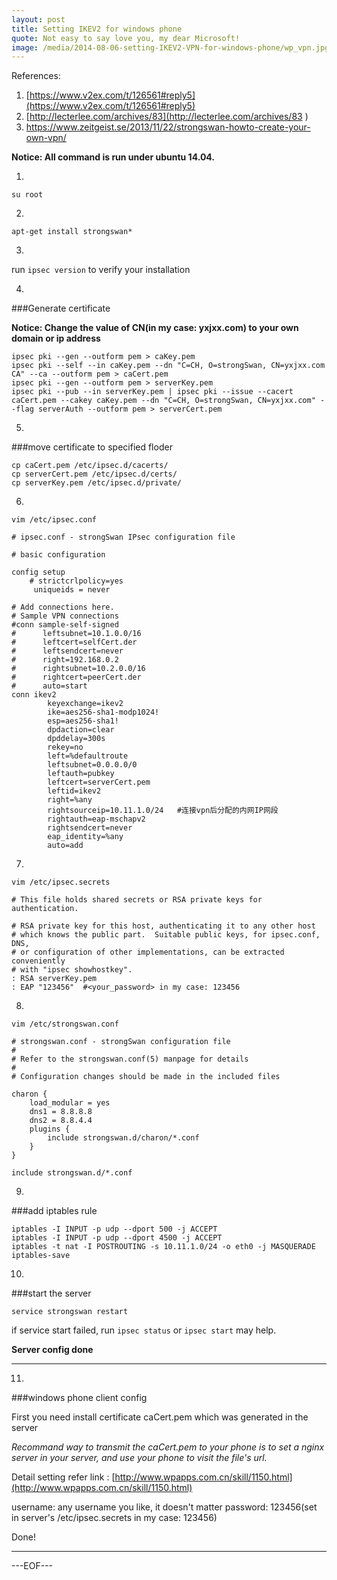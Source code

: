 ```yaml
---
layout: post
title: Setting IKEV2 for windows phone
quote: Not easy to say love you, my dear Microsoft!
image: /media/2014-08-06-setting-IKEV2-VPN-for-windows-phone/wp_vpn.jpg
---
```


References:

1. [https://www.v2ex.com/t/126561#reply5](https://www.v2ex.com/t/126561#reply5)
2. [http://lecterlee.com/archives/83](http://lecterlee.com/archives/83
)
3. [https://www.zeitgeist.se/2013/11/22/strongswan-howto-create-your-own-vpn/
](https://www.zeitgeist.se/2013/11/22/strongswan-howto-create-your-own-vpn/)


**Notice: All command is run under ubuntu 14.04.**

1.

`su root`

2.

`apt-get install strongswan*`

3.

run `ipsec version` to verify your installation

4.

###Generate certificate

**Notice: Change the value of CN(in my case: yxjxx.com) to your own domain or ip address**

~~~
ipsec pki --gen --outform pem > caKey.pem
ipsec pki --self --in caKey.pem --dn "C=CH, O=strongSwan, CN=yxjxx.com CA" --ca --outform pem > caCert.pem
ipsec pki --gen --outform pem > serverKey.pem
ipsec pki --pub --in serverKey.pem | ipsec pki --issue --cacert caCert.pem --cakey caKey.pem --dn "C=CH, O=strongSwan, CN=yxjxx.com" --flag serverAuth --outform pem > serverCert.pem
~~~

5.

###move certificate to specified floder

~~~
cp caCert.pem /etc/ipsec.d/cacerts/
cp serverCert.pem /etc/ipsec.d/certs/
cp serverKey.pem /etc/ipsec.d/private/
~~~

6.

`vim /etc/ipsec.conf`

~~~
# ipsec.conf - strongSwan IPsec configuration file

# basic configuration

config setup
    # strictcrlpolicy=yes
     uniqueids = never

# Add connections here.
# Sample VPN connections
#conn sample-self-signed
#      leftsubnet=10.1.0.0/16
#      leftcert=selfCert.der
#      leftsendcert=never
#      right=192.168.0.2
#      rightsubnet=10.2.0.0/16
#      rightcert=peerCert.der
#      auto=start
conn ikev2
        keyexchange=ikev2
        ike=aes256-sha1-modp1024!
        esp=aes256-sha1!
        dpdaction=clear
        dpddelay=300s
        rekey=no
        left=%defaultroute
        leftsubnet=0.0.0.0/0
        leftauth=pubkey
        leftcert=serverCert.pem
        leftid=ikev2
        right=%any
        rightsourceip=10.11.1.0/24   #连接vpn后分配的内网IP网段
        rightauth=eap-mschapv2
        rightsendcert=never
        eap_identity=%any
        auto=add
~~~

7.

`vim /etc/ipsec.secrets`

~~~
# This file holds shared secrets or RSA private keys for authentication.

# RSA private key for this host, authenticating it to any other host
# which knows the public part.  Suitable public keys, for ipsec.conf, DNS,
# or configuration of other implementations, can be extracted conveniently
# with "ipsec showhostkey".
: RSA serverKey.pem
: EAP "123456"  #<your_password> in my case: 123456
~~~

8.

`vim /etc/strongswan.conf`

~~~
# strongswan.conf - strongSwan configuration file
#
# Refer to the strongswan.conf(5) manpage for details
#
# Configuration changes should be made in the included files

charon {
    load_modular = yes
    dns1 = 8.8.8.8
    dns2 = 8.8.4.4
    plugins {
        include strongswan.d/charon/*.conf
    }
}

include strongswan.d/*.conf
~~~

9.

###add iptables rule

~~~
iptables -I INPUT -p udp --dport 500 -j ACCEPT
iptables -I INPUT -p udp --dport 4500 -j ACCEPT
iptables -t nat -I POSTROUTING -s 10.11.1.0/24 -o eth0 -j MASQUERADE
iptables-save
~~~

10.

###start the server

`service strongswan restart`

if service start failed, run `ipsec status` or `ipsec start` may help.


**Server config done**

***********************

11.

###windows phone client config

First you need install certificate caCert.pem which was generated in the server

*Recommand way to transmit the caCert.pem to your phone is to set a nginx server in your server, and use your phone to visit the file's url.*

Detail setting refer link : [http://www.wpapps.com.cn/skill/1150.html](http://www.wpapps.com.cn/skill/1150.html)

username: any username you like, it doesn't matter
password: 123456(set in server's /etc/ipsec.secrets in my case: 123456)

Done!

****************

---EOF---
